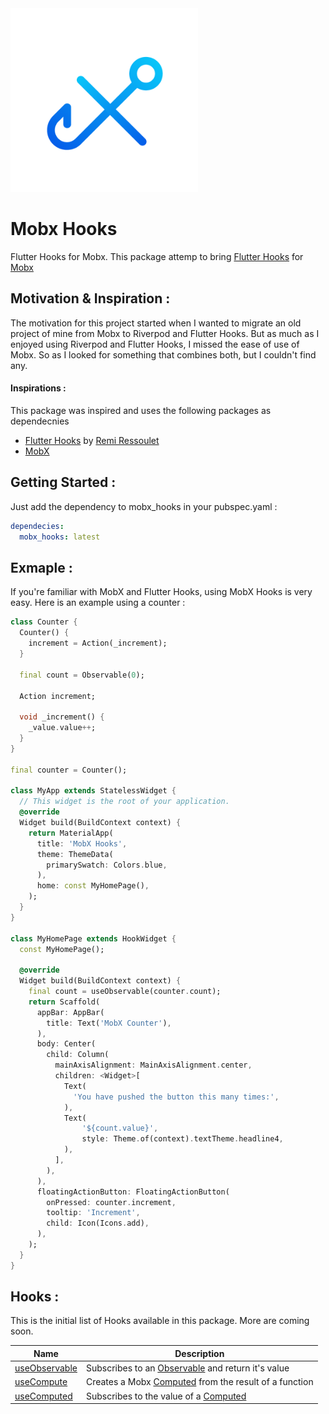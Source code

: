 <img src="mobx_hooks.png" width="300">

# Mobx Hooks

Flutter Hooks for Mobx. This package attemp to bring [Flutter Hooks]() for [Mobx]()

## Motivation & Inspiration :

The motivation for this project started when I wanted to migrate an old project of mine from Mobx to Riverpod and Flutter Hooks. But as much as I enjoyed using Riverpod and Flutter Hooks, I missed the ease of use of Mobx. So as I looked for something that combines both, but I couldn't find any.

#### Inspirations :
This package was inspired and uses the following packages as dependecnies
- [Flutter Hooks]() by [Remi Ressoulet]()
- [MobX]() 

## Getting Started :

Just add the dependency to mobx_hooks in your pubspec.yaml :

```yaml
dependecies:
  mobx_hooks: latest
```

## Exmaple :

If you're familiar with MobX and Flutter Hooks, using MobX Hooks is very easy. Here is an example using a counter :

```dart
class Counter {
  Counter() {
    increment = Action(_increment);
  }

  final count = Observable(0);

  Action increment;

  void _increment() {
    _value.value++;
  }
}

final counter = Counter();

class MyApp extends StatelessWidget {
  // This widget is the root of your application.
  @override
  Widget build(BuildContext context) {
    return MaterialApp(
      title: 'MobX Hooks',
      theme: ThemeData(
        primarySwatch: Colors.blue,
      ),
      home: const MyHomePage(),
    );
  }
}

class MyHomePage extends HookWidget {
  const MyHomePage();

  @override
  Widget build(BuildContext context) {
    final count = useObservable(counter.count);
    return Scaffold(
      appBar: AppBar(
        title: Text('MobX Counter'),
      ),
      body: Center(
        child: Column(
          mainAxisAlignment: MainAxisAlignment.center,
          children: <Widget>[
            Text(
              'You have pushed the button this many times:',
            ),
            Text(
                '${count.value}',
                style: Theme.of(context).textTheme.headline4,
            ),
          ],
        ),
      ),
      floatingActionButton: FloatingActionButton(
        onPressed: counter.increment,
        tooltip: 'Increment',
        child: Icon(Icons.add),
      ),
    );
  }
}
```

## Hooks :

This is the initial list of Hooks available in this package. More are coming soon.

| Name | Description |
|--|--|
| [useObservable]() | Subscribes to an [Observable](https://mobx.netlify.app/api/observable) and return it's value |
| [useCompute]() | Creates a Mobx [Computed](https://mobx.netlify.app/api/observable#computed) from the result of a function |
| [useComputed]() | Subscribes to the value of a [Computed](https://mobx.netlify.app/api/observable#computed) |